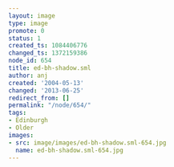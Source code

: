 ```yaml
---
layout: image
type: image
promote: 0
status: 1
created_ts: 1084406776
changed_ts: 1372159386
node_id: 654
title: ed-bh-shadow.sml
author: anj
created: '2004-05-13'
changed: '2013-06-25'
redirect_from: []
permalink: "/node/654/"
tags:
- Edinburgh
- Older
images:
- src: image/images/ed-bh-shadow.sml-654.jpg
  name: ed-bh-shadow.sml-654.jpg
---
```



